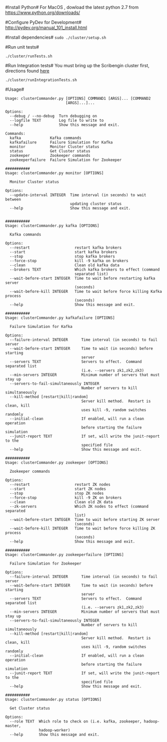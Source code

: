 #Install Python#
For MacOS , dowload the latest python 2.7 from https://www.python.org/downloads/

#Configure PyDev for Development#
http://pydev.org/manual_101_install.html

#Install dependencies#
```sudo ./cluster/setup.sh```

#Run unit tests#
```
./cluster/runTests.sh
```

#Run Integration tests#
 You must bring up the Scribengin cluster first, directions found [here](https://github.com/DemandCube/Scribengin/tree/dev/master/V2/docker/scribengin)  
```
./cluster/runIntegrationTests.sh
```

#Usage#
```
Usage: clusterCommander.py [OPTIONS] COMMAND1 [ARGS]... [COMMAND2
                           [ARGS]...]...

Options:
  --debug / --no-debug  Turn debugging on
  --logfile TEXT        Log file to write to
  --help                Show this message and exit.

Commands:
  kafka             Kafka commands
  kafkafailure      Failure Simulation for Kafka
  monitor           Monitor Cluster status
  status            Get Cluster status
  zookeeper         Zookeeper commands
  zookeeperfailure  Failure Simulation for Zookeeper
  
###########
Usage: clusterCommander.py monitor [OPTIONS]

  Monitor Cluster status

Options:
  --update-interval INTEGER  Time interval (in seconds) to wait between
                             updating cluster status
  --help                     Show this message and exit.
  

###########
Usage: clusterCommander.py kafka [OPTIONS]

  Kafka commands

Options:
  --restart                    restart kafka brokers
  --start                      start kafka brokers
  --stop                       stop kafka brokers
  --force-stop                 kill -9 kafka on brokers
  --clean                      Clean old kafka data
  --brokers TEXT               Which kafka brokers to effect (command
                               separated list)
  --wait-before-start INTEGER  Time to wait before restarting kafka server
                               (seconds)
  --wait-before-kill INTEGER   Time to wait before force killing Kafka process
                               (seconds)
  --help                       Show this message and exit.

###########
Usage: clusterCommander.py kafkafailure [OPTIONS]

  Failure Simulation for Kafka

Options:
  --failure-interval INTEGER      Time interval (in seconds) to fail server
  --wait-before-start INTEGER     Time to wait (in seconds) before starting
                                  server
  --servers TEXT                  Servers to effect.  Command separated list
                                  (i.e. --servers zk1,zk2,zk3)
  --min-servers INTEGER           Minimum number of servers that must stay up
  --servers-to-fail-simultaneously INTEGER
                                  Number of servers to kill simultaneously
  --kill-method [restart|kill|random]
                                  Server kill method.  Restart is clean, kill
                                  uses kill -9, random switches randomly
  --initial-clean                 If enabled, will run a clean operation
                                  before starting the failure simulation
  --junit-report TEXT             If set, will write the junit-report to the
                                  specified file
  --help                          Show this message and exit.

###########
Usage: clusterCommander.py zookeeper [OPTIONS]

  Zookeeper commands

Options:
  --restart                    restart ZK nodes
  --start                      start ZK nodes
  --stop                       stop ZK nodes
  --force-stop                 kill -9 ZK on brokers
  --clean                      Clean old ZK data
  --zk-servers                 Which ZK nodes to effect (command separated
                               list)
  --wait-before-start INTEGER  Time to wait before starting ZK server
                               (seconds)
  --wait-before-kill INTEGER   Time to wait before force killing ZK process
                               (seconds)
  --help                       Show this message and exit.

###########
Usage: clusterCommander.py zookeeperfailure [OPTIONS]

  Failure Simulation for Zookeeper

Options:
  --failure-interval INTEGER      Time interval (in seconds) to fail server
  --wait-before-start INTEGER     Time to wait (in seconds) before starting
                                  server
  --servers TEXT                  Servers to effect.  Command separated list
                                  (i.e. --servers zk1,zk2,zk3)
  --min-servers INTEGER           Minimum number of servers that must stay up
  --servers-to-fail-simultaneously INTEGER
                                  Number of servers to kill simultaneously
  --kill-method [restart|kill|random]
                                  Server kill method.  Restart is clean, kill
                                  uses kill -9, random switches randomly
  --initial-clean                 If enabled, will run a clean operation
                                  before starting the failure simulation
  --junit-report TEXT             If set, will write the junit-report to the
                                  specified file
  --help                          Show this message and exit.

###########
Usage: clusterCommander.py status [OPTIONS]

  Get Cluster status

Options:
  --role TEXT  Which role to check on (i.e. kafka, zookeeper, hadoop-master,
               hadoop-worker)
  --help       Show this message and exit.

```